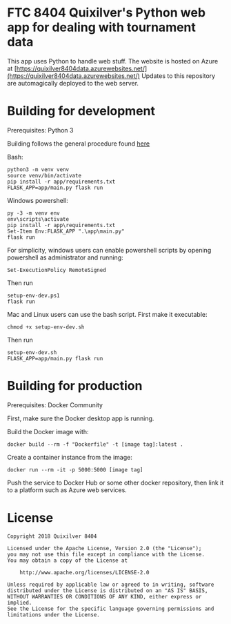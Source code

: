 # FTC 8404 Quixilver's Python web app for dealing with tournament data

This app uses Python to handle web stuff. The website is hosted on Azure at [https://quixilver8404data.azurewebsites.net/](https://quixilver8404data.azurewebsites.net/)
Updates to this repository are automagically deployed to the web server.

# Building for development

Prerequisites: Python 3

Building follows the general procedure found [here](https://docs.microsoft.com/en-us/azure/app-service/containers/quickstart-python)

Bash:

    python3 -m venv venv
    source venv/bin/activate
    pip install -r app/requirements.txt
    FLASK_APP=app/main.py flask run

Windows powershell:

    py -3 -m venv env
    env\scripts\activate
    pip install -r app\requirements.txt
    Set-Item Env:FLASK_APP ".\app\main.py"
    flask run

For simplicity, windows users can enable powershell scripts by opening powershell as administrator and running:

    Set-ExecutionPolicy RemoteSigned

Then run

    setup-env-dev.ps1
    flask run

Mac and Linux users can use the bash script. First make it executable:

    chmod +x setup-env-dev.sh

Then run

    setup-env-dev.sh
    FLASK_APP=app/main.py flask run

# Building for production

Prerequisites: Docker Community

First, make sure the Docker desktop app is running.

Build the Docker image with:

    docker build --rm -f "Dockerfile" -t [image tag]:latest .

Create a container instance from the image:

    docker run --rm -it -p 5000:5000 [image tag]

Push the service to Docker Hub or some other docker repository,
then link it to a platform such as Azure web services. 

# License

    Copyright 2018 Quixilver 8404

    Licensed under the Apache License, Version 2.0 (the "License");
    you may not use this file except in compliance with the License.
    You may obtain a copy of the License at

        http://www.apache.org/licenses/LICENSE-2.0

    Unless required by applicable law or agreed to in writing, software
    distributed under the License is distributed on an "AS IS" BASIS,
    WITHOUT WARRANTIES OR CONDITIONS OF ANY KIND, either express or implied.
    See the License for the specific language governing permissions and
    limitations under the License.